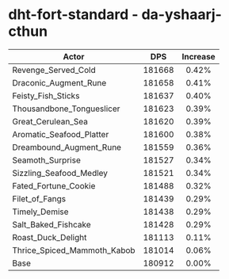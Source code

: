 # dht-fort-standard - da-yshaarj-cthun
| Actor | DPS | Increase |
|---|:---:|:---:|
|Revenge_Served_Cold|181668|0.42%|
|Draconic_Augment_Rune|181658|0.41%|
|Feisty_Fish_Sticks|181637|0.40%|
|Thousandbone_Tongueslicer|181623|0.39%|
|Great_Cerulean_Sea|181620|0.39%|
|Aromatic_Seafood_Platter|181600|0.38%|
|Dreambound_Augment_Rune|181559|0.36%|
|Seamoth_Surprise|181527|0.34%|
|Sizzling_Seafood_Medley|181521|0.34%|
|Fated_Fortune_Cookie|181488|0.32%|
|Filet_of_Fangs|181439|0.29%|
|Timely_Demise|181438|0.29%|
|Salt_Baked_Fishcake|181428|0.29%|
|Roast_Duck_Delight|181113|0.11%|
|Thrice_Spiced_Mammoth_Kabob|181014|0.06%|
|Base|180912|0.00%|
